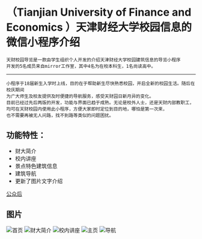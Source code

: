 # （Tianjian University of Finance and Economics ）天津财经大学校园信息的微信小程序介绍


    天财校园导览是一款由学生组织个人开发的介绍天津财经大学校园建筑信息的导览小程序
    开发的5名成员来自mirror工作室，其中4名为在校本科生，1名尚读高中。

----
    小程序于18届新生入学时上线，目的在于帮助新生尽快熟悉校园，开启全新的校园生活。随后在校庆期间
    为广大师生及校友提供及时便捷的导航服务，感受天财园日新月异的变化。
    目前已经过先后两版的开发，功能与界面已趋于成熟。无论是校外人士，还是天财内部教职工，
    均可在天财校园内使用此小程序，方便大家即时定位到目的地，哪怕是第一次来，
    也不需要再被无人问路，找不到路等类似的问题困扰。
## 功能特性：
* 财大简介
* 校内讲座
* 景点特色建筑信息
* 建筑导航
* 更新了图片文字介绍


[公众后](https://mp.weixin.qq.com/s?__biz=MzUzNjg5MjA2Mg==&mid=2247483744&idx=1&sn=7a9f4e19508cc4f7138d6f7ee9820597&chksm=faee0691cd998f8709684eae51e6650ff367804b6a7ba2ceee61d550d160e5e6de7295f9f04c&mpshare=1&scene=1&srcid=&key=d931cc828dee4ddbb744acbf6fef8304c077f27ae2c60d110228b31855a1a83c862d4676a28b85acebe9b797d7fd2aea87220d34bc3774918aec60d0f1d691ed79762faf0f8df59de7e1e618c8e8d709&ascene=1&uin=MTk1NzE5MDEyMw%3D%3D&devicetype=Windows+10&version=62060739&lang=zh_CN&pass_ticket=JPfi8Z8T9RAuX7T8ecmXuAGphyqGjVKY6yHd%2FG%2FOz1P%2Fm%2BOvCB4SMe18jY37Z9%2BS)
## 图片
![首页](https://github.com/LIJIANcoder97/Tianjian-University-of-Finance-and-Economics-MAP/blob/master/image/first.jpg)
![财大简介](https://github.com/LIJIANcoder97/Tianjian-University-of-Finance-and-Economics-MAP/blob/master/image/jianjie.jpg)
![校内讲座](https://github.com/LIJIANcoder97/Tianjian-University-of-Finance-and-Economics-MAP/blob/master/image/1.jpg)
![主页](https://github.com/LIJIANcoder97/Tianjian-University-of-Finance-and-Economics-MAP/blob/master/image/zhuye.jpg)
![导航](https://github.com/LIJIANcoder97/Tianjian-University-of-Finance-and-Economics-MAP/blob/master/image/daohang.jpg)

